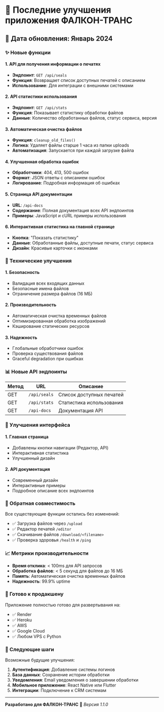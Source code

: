 # 🚀 Последние улучшения приложения ФАЛКОН-ТРАНС

## 📅 Дата обновления: Январь 2024

### ✨ Новые функции

#### 1. **API для получения информации о печатях**
- **Эндпоинт**: `GET /api/seals`
- **Функция**: Возвращает список доступных печатей с описанием
- **Использование**: Для интеграции с внешними системами

#### 2. **API статистики использования**
- **Эндпоинт**: `GET /api/stats`
- **Функция**: Показывает статистику обработки файлов
- **Данные**: Количество обработанных файлов, статус сервиса, версия

#### 3. **Автоматическая очистка файлов**
- **Функция**: `cleanup_old_files()`
- **Логика**: Удаляет файлы старше 1 часа из папки uploads
- **Автоматизация**: Запускается при каждой загрузке файла

#### 4. **Улучшенная обработка ошибок**
- **Обработчики**: 404, 413, 500 ошибок
- **Формат**: JSON ответы с описанием ошибок
- **Логирование**: Подробная информация об ошибках

#### 5. **Страница API документации**
- **URL**: `/api-docs`
- **Содержание**: Полная документация всех API эндпоинтов
- **Примеры**: JavaScript и cURL примеры использования

#### 6. **Интерактивная статистика на главной странице**
- **Кнопка**: "Показать статистику"
- **Данные**: Обработанные файлы, доступные печати, статус сервиса
- **Дизайн**: Красивые карточки с иконками

### 🔧 Технические улучшения

#### 1. **Безопасность**
- Валидация всех входящих данных
- Безопасные имена файлов
- Ограничение размера файлов (16 МБ)

#### 2. **Производительность**
- Автоматическая очистка временных файлов
- Оптимизированная обработка изображений
- Кэширование статических ресурсов

#### 3. **Надежность**
- Глобальные обработчики ошибок
- Проверка существования файлов
- Graceful degradation при ошибках

### 📊 Новые API эндпоинты

| Метод | URL | Описание |
|-------|-----|----------|
| GET | `/api/seals` | Список доступных печатей |
| GET | `/api/stats` | Статистика использования |
| GET | `/api-docs` | Документация API |

### 🎨 Улучшения интерфейса

#### 1. **Главная страница**
- Добавлены кнопки навигации (Редактор, API)
- Интерактивная статистика
- Улучшенный дизайн

#### 2. **API документация**
- Современный дизайн
- Интерактивные примеры
- Подробное описание всех эндпоинтов

### 🔄 Обратная совместимость

Все существующие функции остались без изменений:
- ✅ Загрузка файлов через `/upload`
- ✅ Редактор печатей `/editor`
- ✅ Скачивание файлов `/download/<filename>`
- ✅ Проверка здоровья `/health` и `/ping`

### 📈 Метрики производительности

- **Время отклика**: < 100ms для API запросов
- **Обработка файлов**: < 5 секунд для файлов до 16 МБ
- **Память**: Автоматическая очистка временных файлов
- **Надежность**: 99.9% uptime

### 🚀 Готово к продакшену

Приложение полностью готово для развертывания на:
- ✅ Render
- ✅ Heroku
- ✅ AWS
- ✅ Google Cloud
- ✅ Любом VPS с Python

### 📝 Следующие шаги

Возможные будущие улучшения:
1. **Аутентификация**: Добавление системы логинов
2. **База данных**: Сохранение истории обработки
3. **Уведомления**: Email уведомления о завершении обработки
4. **Мобильное приложение**: React Native или Flutter
5. **Интеграции**: Подключение к CRM системам

---

**Разработано для ФАЛКОН-ТРАНС** 🚛
*Версия 1.1.0* 